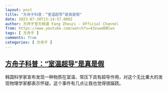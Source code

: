 ```yaml
---
layout: post
title: "方舟子科普：“室温超导”是真是假"
date: 2023-07-30T13:14:57.000Z
author: 方舟子官方频道 Fang Zhouzi - Official Channel
from: https://www.youtube.com/watch?v=43vuwdDBlws
tags: [ 方舟子 ]
comments: True
categories: [ 方舟子 ]
---
```

<!--1690722897000-->
[方舟子科普：“室温超导”是真是假](https://www.youtube.com/watch?v=43vuwdDBlws)
------

<div>
韩国科学家宣布发现一种物质在室温、常压下具有超导作用，对这个无比重大的发现物理学家都表示怀疑。这个事件有几点让我也觉得很蹊跷。
</div>
